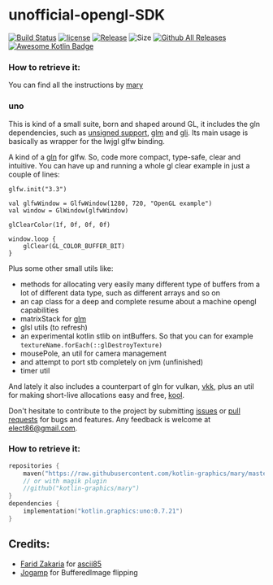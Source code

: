 # unofficial-opengl-SDK

[![Build Status](https://github.com/kotlin-graphics/uno-sdk/workflows/build/badge.svg)](https://github.com/kotlin-graphics/uno-sdk/actions?workflow=build)
[![license](https://img.shields.io/badge/License-MIT-orange.svg)](https://github.com/kotlin-graphics/uno-sdk/blob/master/LICENSE) 
[![Release](https://jitpack.io/v/kotlin-graphics/uno-sdk.svg)](https://jitpack.io/#kotlin-graphics/uno-sdk) 
![Size](https://github-size-badge.herokuapp.com/kotlin-graphics/uno-sdk.svg)
[![Github All Releases](https://img.shields.io/github/downloads/kotlin-graphics/uno-sdk/total.svg)]()
[![Awesome Kotlin Badge](https://kotlin.link/awesome-kotlin.svg)](https://github.com/KotlinBy/awesome-kotlin) 

### How to retrieve it:

You can find all the instructions by [mary](https://github.com/kotlin-graphics/mary)

### uno

This is kind of a small suite, born and shaped around GL, it includes the gln dependencies, such as [unsigned support](https://github.com/elect86/kotlin-unsigned), [glm](https://github.com/kotlin-graphics/glm) and [gli](https://github.com/kotlin-graphics/gli). Its main usage is basically as wrapper for the lwjgl glfw binding.

A kind of a [gln](https://github.com/kotlin-graphics/glm) for glfw. So, code more compact, type-safe, clear and intuitive. You can have up and running a whole gl clear example in just a couple of lines:

    glfw.init("3.3")

    val glfwWindow = GlfwWindow(1280, 720, "OpenGL example")
    val window = GlWindow(glfwWindow)
            
    glClearColor(1f, 0f, 0f, 0f)

    window.loop {
        glClear(GL_COLOR_BUFFER_BIT)
    }

    
Plus some other small utils like:
- methods for allocating very easily many different type of buffers from a lot of different data type, such as different arrays and so on
- an cap class for a deep and complete resume about a machine opengl capabilities
- matrixStack for [glm](https://github.com/kotlin-graphics/glm)
- glsl utils (to refresh)
- an experimental kotlin stlib on intBuffers. So that you can for example `textureName.forEach(::glDestroyTexture)`
- mousePole, an util for camera management
- and attempt to port stb completely on jvm (unfinished)
- timer util

And lately it also includes a counterpart of gln for vulkan, [vkk](https://github.com/kotlin-graphics/vkk), plus an util for making short-live allocations easy and free, [kool](https://github.com/kotlin-graphics/kool).

Don't hesitate to contribute to the project by submitting [issues](https://github.com/kotlin-graphics/uno-sdk/issues) or [pull requests](https://github.com/kotlin-graphics/uno-sdk/pulls) for bugs and features. Any feedback is welcome at [elect86@gmail.com](mailto://elect86@gmail.com).

### How to retrieve it:

```kotlin
repositories {
    maven("https://raw.githubusercontent.com/kotlin-graphics/mary/master")
    // or with magik plugin
    //github("kotlin-graphics/mary")
}
dependencies {
    implementation("kotlin.graphics:uno:0.7.21")
}
```

## Credits:

- [Farid Zakaria](https://github.com/fzakaria) for [ascii85](https://github.com/fzakaria/ascii85)
- [Jogamp](http://jogamp.org/) for BufferedImage flipping 

